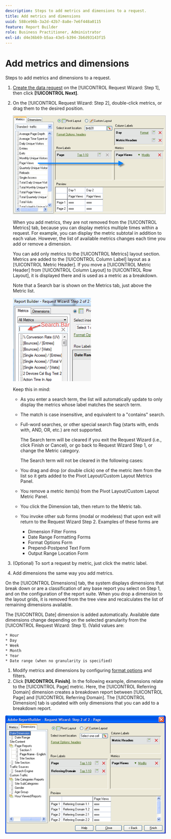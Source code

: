 ```yaml
---
description: Steps to add metrics and dimensions to a request.
title: Add metrics and dimensions
uuid: 588ce96b-3a2d-42b7-8a8e-7e6f448a0115
feature: Report Builder
role: Business Practitioner, Administrator
exl-id: d4e36b69-b5aa-43e5-b394-3b6d93143f15
---
```

# Add metrics and dimensions

Steps to add metrics and dimensions to a request.

1. [Create the data request](/help/analyze/report-builder/data-requests/data-requests.md) on the [!UICONTROL Request Wizard: Step 1], then click **[!UICONTROL Next]**.
1. On the [!UICONTROL Request Wizard: Step 2], double-click metrics, or drag them to the desired position.

   ![Step Info](assets/adding_metrics.png)

    When you add metrics, they are not removed from the [!UICONTROL Metrics] tab, because you can display metrics multiple times within a request. For example, you can display the metric subtotal in addition to each value. However, the list of available metrics changes each time you add or remove a dimension.

    You can add only metrics to the [!UICONTROL Metrics] layout section. Metrics are added to the [!UICONTROL Column Label] layout as a [!UICONTROL Metric Header]. If you move a [!UICONTROL Metric Header] from [!UICONTROL Column Layout] to [!UICONTROL Row Layout], it is displayed there and is used as a metric as a breakdown.

    Note that a Search bar is shown on the Metrics tab, just above the Metric list.

    ![](assets/search_bar_metric.png)

    Keep this in mind:

    * As you enter a search term, the list will automatically update to only display the metrics whose label matches the search term.
    * The match is case insensitive, and equivalent to a "contains" search.
    * Full-word searches, or other special search flag (starts with, ends with, AND, OR, etc.) are not supported.

       The Search term will be cleared if you exit the Request Wizard (i.e., click Finish or Cancel), or go back to Request Wizard Step 1, or change the Metric category.

       The Search term will not be cleared in the following cases:

    * You drag and drop (or double click) one of the metric item from the list so it gets added to the Pivot Layout/Custom Layout Metrics Panel.
    * You remove a metric item(s) from the Pivot Layout/Custom Layout Metric Panel.
    * You click the Dimension tab, then return to the Metric tab.
    * You invoke other sub forms (modal or modeless) that upon exit will return to the Request Wizard Step 2. Examples of these forms are

        * Dimension Filter Forms 
        * Date Range Formatting Forms 
        * Format Options Form 
        * Prepend-Postpend Text Form 
        * Output Range Location Form

1. (Optional) To sort a request by metric, just click the metric label.
1. Add dimensions the same way you add metrics.

On the [!UICONTROL Dimensions] tab, the system displays dimensions that break down or are a classification of any base report you select on Step 1, and on the configuration of the report suite. When you drop a dimension to the layout grids, it is removed from the tree view and recalculates the list of remaining dimensions available.

The [!UICONTROL Date] dimension is added automatically. Available date dimensions change depending on the selected granularity from the [!UICONTROL Request Wizard: Step 1]. (Valid values are:

    * Hour 
    * Day 
    * Week 
    * Month 
    * Year 
    * Date range (when no granularity is specified)

1. Modify metrics and dimensions by configuring [format options](/help/analyze/report-builder/layout/t-format-display-headers.md) and filters.
1. Click **[!UICONTROL Finish]**.
In the following example, dimensions relate to the [!UICONTROL Page] metric. Here, the [!UICONTROL Referring Domain] dimension creates a breakdown report between [!UICONTROL Page] and [!UICONTROL Referring Domain]. The [!UICONTROL Dimension] tab is updated with only dimensions that you can add to a breakdown report.

![](assets/page_pageview_02.png)
